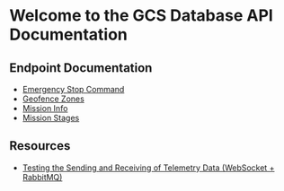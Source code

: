 # Welcome to the GCS Database API Documentation

## Endpoint Documentation
- [Emergency Stop Command](https://github.com/Northrop-Grumman-Collaboration-Project/gcs-database-api/wiki/Emergency-Stop-Command-Endpoint-(VehicleStatus))
- [Geofence Zones](https://github.com/Northrop-Grumman-Collaboration-Project/gcs-database-api/wiki/Geofence-Zones-Endpoint-(Zones)) 
- [Mission Info](https://github.com/Northrop-Grumman-Collaboration-Project/gcs-database-api/wiki/Mission-Info-Endpoints)
- [Mission Stages](https://github.com/Northrop-Grumman-Collaboration-Project/gcs-database-api/wiki/Mission-Stage-Endpoints)


## Resources
* [Testing the Sending and Receiving of Telemetry Data (WebSocket + RabbitMQ)](https://github.com/Northrop-Grumman-Collaboration-Project/gcs-database-api/wiki/Testing-the-Sending-and-Receiving-of-Telemetry-Data)